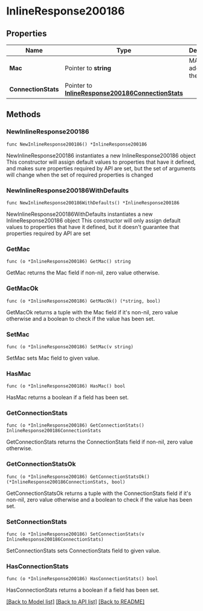 # InlineResponse200186

## Properties

Name | Type | Description | Notes
------------ | ------------- | ------------- | -------------
**Mac** | Pointer to **string** | MAC address of the client | [optional] 
**ConnectionStats** | Pointer to [**InlineResponse200186ConnectionStats**](InlineResponse200186ConnectionStats.md) |  | [optional] 

## Methods

### NewInlineResponse200186

`func NewInlineResponse200186() *InlineResponse200186`

NewInlineResponse200186 instantiates a new InlineResponse200186 object
This constructor will assign default values to properties that have it defined,
and makes sure properties required by API are set, but the set of arguments
will change when the set of required properties is changed

### NewInlineResponse200186WithDefaults

`func NewInlineResponse200186WithDefaults() *InlineResponse200186`

NewInlineResponse200186WithDefaults instantiates a new InlineResponse200186 object
This constructor will only assign default values to properties that have it defined,
but it doesn't guarantee that properties required by API are set

### GetMac

`func (o *InlineResponse200186) GetMac() string`

GetMac returns the Mac field if non-nil, zero value otherwise.

### GetMacOk

`func (o *InlineResponse200186) GetMacOk() (*string, bool)`

GetMacOk returns a tuple with the Mac field if it's non-nil, zero value otherwise
and a boolean to check if the value has been set.

### SetMac

`func (o *InlineResponse200186) SetMac(v string)`

SetMac sets Mac field to given value.

### HasMac

`func (o *InlineResponse200186) HasMac() bool`

HasMac returns a boolean if a field has been set.

### GetConnectionStats

`func (o *InlineResponse200186) GetConnectionStats() InlineResponse200186ConnectionStats`

GetConnectionStats returns the ConnectionStats field if non-nil, zero value otherwise.

### GetConnectionStatsOk

`func (o *InlineResponse200186) GetConnectionStatsOk() (*InlineResponse200186ConnectionStats, bool)`

GetConnectionStatsOk returns a tuple with the ConnectionStats field if it's non-nil, zero value otherwise
and a boolean to check if the value has been set.

### SetConnectionStats

`func (o *InlineResponse200186) SetConnectionStats(v InlineResponse200186ConnectionStats)`

SetConnectionStats sets ConnectionStats field to given value.

### HasConnectionStats

`func (o *InlineResponse200186) HasConnectionStats() bool`

HasConnectionStats returns a boolean if a field has been set.


[[Back to Model list]](../README.md#documentation-for-models) [[Back to API list]](../README.md#documentation-for-api-endpoints) [[Back to README]](../README.md)


